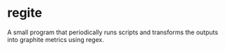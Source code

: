 # regite

A small program that periodically runs scripts and transforms the outputs into graphite metrics using regex.
